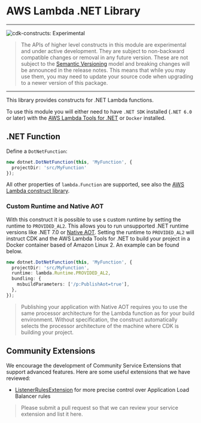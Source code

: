 # AWS Lambda .NET Library
<!--BEGIN STABILITY BANNER-->

---

![cdk-constructs: Experimental](https://img.shields.io/badge/cdk--constructs-experimental-important.svg?style=for-the-badge)

> The APIs of higher level constructs in this module are experimental and under active development.
> They are subject to non-backward compatible changes or removal in any future version. These are
> not subject to the [Semantic Versioning](https://semver.org/) model and breaking changes will be
> announced in the release notes. This means that while you may use them, you may need to update
> your source code when upgrading to a newer version of this package.

---

<!--END STABILITY BANNER-->

This library provides constructs for .NET Lambda functions.

To use this module you will either need to have `.NET SDK` installed (`.NET 6.0` or later) with the [AWS Lambda Tools for .NET](https://docs.aws.amazon.com/lambda/latest/dg/csharp-package-cli.html) or `Docker` installed.

## .NET Function

Define a `DotNetFunction`:

```ts
new dotnet.DotNetFunction(this, 'MyFunction', {
  projectDir: 'src/MyFunction'
});
```

All other properties of `lambda.Function` are supported, see also the [AWS Lambda construct library](https://github.com/aws/aws-cdk/tree/main/packages/aws-cdk-lib/aws-lambda).

### Custom Runtime and Native AOT

With this construct it is possible to use s custom runtime by setting the runtime to `PROVIDED_AL2`. This allows you to run unsupported .NET runtime versions like .NET 7.0 or [Native AOT](https://learn.microsoft.com/en-us/dotnet/core/deploying/native-aot). Setting the runtime to `PROVIDED_AL2` will instruct CDK and the AWS Lambda Tools for .NET to build your project in a Docker container based of Amazon Linux 2. An example can be found below.

```ts
new dotnet.DotNetFunction(this, 'MyFunction', {
  projectDir: 'src/MyFunction',
  runtime: lambda.Runtime.PROVIDED_AL2,
  bundling: {
    msbuildParameters: ['/p:PublishAot=true'],
  },
});
```

> Publishing your application with Native AOT requires you to use the same processor architecture for the Lambda function as for your build environment. Without specification, the construct automatically selects the processor architecture of the machine where CDK is building your project.

## Community Extensions

We encourage the development of Community Service Extensions that support
advanced features. Here are some useful extensions that we have reviewed:

- [ListenerRulesExtension](https://www.npmjs.com/package/@wheatstalk/ecs-service-extension-listener-rules) for more precise control over Application Load Balancer rules

> Please submit a pull request so that we can review your service extension and
> list it here.
